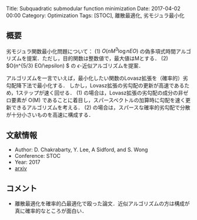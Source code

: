 Title: Subquadratic submodular function minimization
Date: 2017-04-02 00:00
Category: Optimization
Tags: [STOC], 離散最適化, 劣モジュラ最小化

## 概要

劣モジュラ関数最小化問題について：
(1) $O(n M^3 \log n EO)$ の偽多項式時間アルゴリズムを提案．ただし，目的関数は整数値で，最大値はMとする．
(2) $O(n^{5/3} EO/\epsilon) $ の $\epsilon$-近似アルゴリズムを提案．

アルゴリズムを一言でいえば，最小化したい関数のLovasz拡張を（確率的）劣勾配降下法で最小化する．
しかし，Lovasz拡張の劣勾配の更新が高速であるため，1ステップが速く回せる．
(1) の場合は，Lovasz拡張の劣勾配の成分の非ゼロ要素が O(M) であることに着目し，スパースベクトルの加算時に勾配を速く更新できるアルゴリズムを考える．
(2) の場合は，スパースな確率的劣勾配で分散が十分小さいものを高速に構成する．


## 文献情報

* Author: D. Chakrabarty, Y. Lee, A Sidford, and S. Wong
* Conference: STOC
* Year: 2017
* [arxiv](https://arxiv.org/abs/1610.09800)

## コメント

* 離散最適化を確率的凸最適化で殴った論文．近似アルゴリズムの方は構成が真に確率的なところが面白い．
